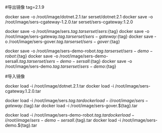 #导出镜像
tag=2.1.9

docker save -o /root/image/dotnet.2.1.tar serset/dotnet:2.1
docker save -o /root/image/sers-cgateway-1.2.0.tar serset/sers-cgateway:1.2.0


docker save -o /root/image/sers.${tag}.tar serset/sers:${tag}
docker save -o /root/image/sers-gateway.${tag}.tar serset/sers-gateway:${tag}
docker save -o /root/image/sers-gover.${tag}.tar serset/sers-gover:${tag}

docker save -o /root/image/sers-demo-robot.${tag}.tar serset/sers-demo-robot:${tag}
docker save -o /root/image/sers-demo-sersall.${tag}.tar serset/sers-demo-sersall:${tag}
docker save -o /root/image/sers-demo.${tag}.tar serset/sers-demo:${tag}



#导入镜像

docker load -i /root/image/dotnet.2.1.tar
docker load -i /root/image/sers-cgateway.1.2.0.tar

docker load -i /root/image/sers.${tag}.tar
docker load -i /root/image/sers-gateway.${tag}.tar
docker load -i /root/image/sers-gover.${tag}.tar

docker load -i /root/image/sers-demo-robot.${tag}.tar
docker load -i /root/image/sers-demo-sersall.${tag}.tar 
docker load -i /root/image/sers-demo.${tag}.tar 


 